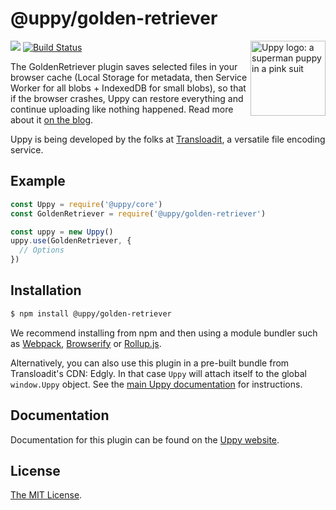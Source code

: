 # @uppy/golden-retriever

<img src="https://uppy.io/images/logos/uppy-dog-head-arrow.svg" width="120" alt="Uppy logo: a superman puppy in a pink suit" align="right">

<a href="https://www.npmjs.com/package/@uppy/golden-retriever"><img src="https://img.shields.io/npm/v/@uppy/golden-retriever.svg?style=flat-square"></a>
<a href="https://travis-ci.org/transloadit/uppy"><img src="https://img.shields.io/travis/transloadit/uppy/master.svg?style=flat-square" alt="Build Status"></a>

The GoldenRetriever plugin saves selected files in your browser cache (Local Storage for metadata, then Service Worker for all blobs + IndexedDB for small blobs), so that if the browser crashes, Uppy can restore everything and continue uploading like nothing happened. Read more about it [on the blog](https://uppy.io/blog/2017/07/golden-retriever/).

Uppy is being developed by the folks at [Transloadit](https://transloadit.com), a versatile file encoding service.

## Example

```js
const Uppy = require('@uppy/core')
const GoldenRetriever = require('@uppy/golden-retriever')

const uppy = new Uppy()
uppy.use(GoldenRetriever, {
  // Options
})
```

## Installation

```bash
$ npm install @uppy/golden-retriever
```

We recommend installing from npm and then using a module bundler such as [Webpack](https://webpack.js.org/), [Browserify](http://browserify.org/) or [Rollup.js](http://rollupjs.org/).

Alternatively, you can also use this plugin in a pre-built bundle from Transloadit's CDN: Edgly. In that case `Uppy` will attach itself to the global `window.Uppy` object. See the [main Uppy documentation](https://uppy.io/docs/#Installation) for instructions.

## Documentation

Documentation for this plugin can be found on the [Uppy website](https://uppy.io/docs/golden-retriever).

## License

[The MIT License](./LICENSE).
